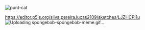 ![punt-cat](https://github.com/LucasComC-16/pnog-no-vaja/assets/144073321/decbcd05-bc0d-4e2b-8a15-ed9bcc7ede85)

https://editor.p5js.org/silva.pereira.lucas2109/sketches/LJZHCPi1u
![Uploading spongebob-spongebob-meme.gif…]()
